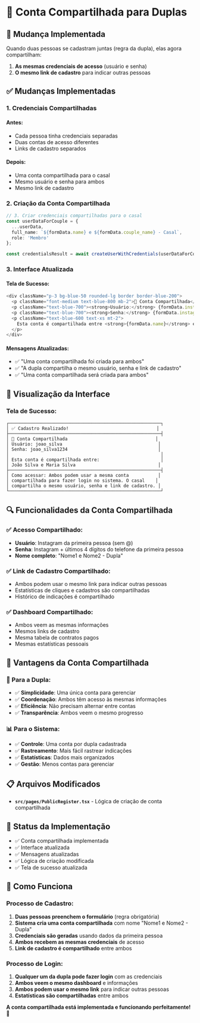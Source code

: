 # 👫 Conta Compartilhada para Duplas

## 🎯 **Mudança Implementada**

Quando duas pessoas se cadastram juntas (regra da dupla), elas agora compartilham:
1. **As mesmas credenciais de acesso** (usuário e senha)
2. **O mesmo link de cadastro** para indicar outras pessoas

## ✅ **Mudanças Implementadas**

### **1. Credenciais Compartilhadas**

#### **Antes:**
- Cada pessoa tinha credenciais separadas
- Duas contas de acesso diferentes
- Links de cadastro separados

#### **Depois:**
- Uma conta compartilhada para o casal
- Mesmo usuário e senha para ambos
- Mesmo link de cadastro

### **2. Criação da Conta Compartilhada**

```typescript
// 3. Criar credenciais compartilhadas para o casal
const userDataForCouple = {
  ...userData,
  full_name: `${formData.name} e ${formData.couple_name} - Casal`,
  role: 'Membro'
};

const credentialsResult = await createUserWithCredentials(userDataForCouple);
```

### **3. Interface Atualizada**

#### **Tela de Sucesso:**
```typescript
<div className="p-3 bg-blue-50 rounded-lg border border-blue-200">
  <p className="font-medium text-blue-800 mb-2">👫 Conta Compartilhada</p>
  <p className="text-blue-700"><strong>Usuário:</strong> {formData.instagram.replace('@', '')}</p>
  <p className="text-blue-700"><strong>Senha:</strong> {formData.instagram.replace('@', '')}{formData.phone.slice(-4)}</p>
  <p className="text-blue-600 text-xs mt-2">
    Esta conta é compartilhada entre <strong>{formData.name}</strong> e <strong>{formData.couple_name}</strong>
  </p>
</div>
```

#### **Mensagens Atualizadas:**
- ✅ "Uma conta compartilhada foi criada para ambos"
- ✅ "A dupla compartilha o mesmo usuário, senha e link de cadastro"
- ✅ "Uma conta compartilhada será criada para ambos"

## 🎨 **Visualização da Interface**

### **Tela de Sucesso:**
```
┌─────────────────────────────────────────────────────────┐
│ ✅ Cadastro Realizado!                                 │
├─────────────────────────────────────────────────────────┤
│ 👫 Conta Compartilhada                                 │
│ Usuário: joao_silva                                    │
│ Senha: joao_silva1234                                  │
│                                                         │
│ Esta conta é compartilhada entre:                       │
│ João Silva e Maria Silva                               │
├─────────────────────────────────────────────────────────┤
│ Como acessar: Ambos podem usar a mesma conta           │
│ compartilhada para fazer login no sistema. O casal    │
│ compartilha o mesmo usuário, senha e link de cadastro. │
└─────────────────────────────────────────────────────────┘
```

## 🔍 **Funcionalidades da Conta Compartilhada**

### **✅ Acesso Compartilhado:**
- **Usuário**: Instagram da primeira pessoa (sem @)
- **Senha**: Instagram + últimos 4 dígitos do telefone da primeira pessoa
- **Nome completo**: "Nome1 e Nome2 - Dupla"

### **✅ Link de Cadastro Compartilhado:**
- Ambos podem usar o mesmo link para indicar outras pessoas
- Estatísticas de cliques e cadastros são compartilhadas
- Histórico de indicações é compartilhado

### **✅ Dashboard Compartilhado:**
- Ambos veem as mesmas informações
- Mesmos links de cadastro
- Mesma tabela de contratos pagos
- Mesmas estatísticas pessoais

## 🎯 **Vantagens da Conta Compartilhada**

### **👥 Para a Dupla:**
- ✅ **Simplicidade**: Uma única conta para gerenciar
- ✅ **Coordenação**: Ambos têm acesso às mesmas informações
- ✅ **Eficiência**: Não precisam alternar entre contas
- ✅ **Transparência**: Ambos veem o mesmo progresso

### **📊 Para o Sistema:**
- ✅ **Controle**: Uma conta por dupla cadastrada
- ✅ **Rastreamento**: Mais fácil rastrear indicações
- ✅ **Estatísticas**: Dados mais organizados
- ✅ **Gestão**: Menos contas para gerenciar

## 📋 **Arquivos Modificados**

- **`src/pages/PublicRegister.tsx`** - Lógica de criação de conta compartilhada

## 🎉 **Status da Implementação**

- ✅ Conta compartilhada implementada
- ✅ Interface atualizada
- ✅ Mensagens atualizadas
- ✅ Lógica de criação modificada
- ✅ Tela de sucesso atualizada

## 🚀 **Como Funciona**

### **Processo de Cadastro:**
1. **Duas pessoas preenchem o formulário** (regra obrigatória)
2. **Sistema cria uma conta compartilhada** com nome "Nome1 e Nome2 - Dupla"
3. **Credenciais são geradas** usando dados da primeira pessoa
4. **Ambos recebem as mesmas credenciais** de acesso
5. **Link de cadastro é compartilhado** entre ambos

### **Processo de Login:**
1. **Qualquer um da dupla pode fazer login** com as credenciais
2. **Ambos veem o mesmo dashboard** e informações
3. **Ambos podem usar o mesmo link** para indicar outras pessoas
4. **Estatísticas são compartilhadas** entre ambos

**A conta compartilhada está implementada e funcionando perfeitamente!** 👫
